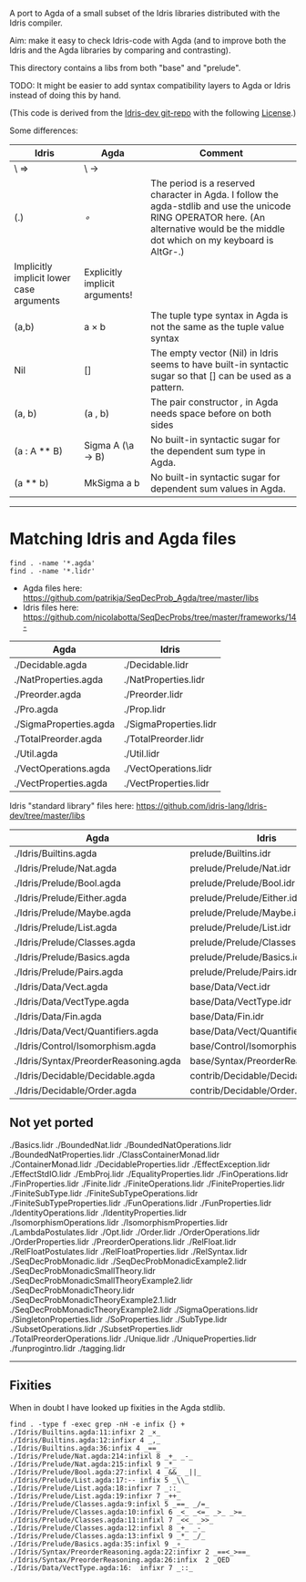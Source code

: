 A port to Agda of a small subset of the Idris libraries distributed
with the Idris compiler.

Aim: make it easy to check Idris-code with Agda (and to improve both
the Idris and the Agda libraries by comparing and contrasting).

This directory contains a libs from both "base" and "prelude".

TODO: It might be easier to add syntax compatibility layers to Agda or
Idris instead of doing this by hand.

(This code is derived from the
[Idris-dev git-repo](https://github.com/idris-lang/Idris-dev) with the
following [License](Idris/LICENSE).)

Some differences:

| Idris | Agda | Comment |
| ----- | ---- | ------- |
| \ =>  | \ -> |         |
| (.)   | _∘_  | The period is a reserved character in Agda. I follow the agda-stdlib and use the unicode RING OPERATOR here. (An alternative would be the middle dot which on my keyboard is AltGr-.) |
| Implicitly implicit lower case arguments | Explicitly implicit arguments! |
| (a,b) | a × b | The tuple type syntax in Agda is not the same as the tuple value syntax |
| Nil   | []   | The empty vector (Nil) in Idris seems to have built-in syntactic sugar so that [] can be used as a pattern. |
| (a, b) | (a , b) | The pair constructor _,_ in Agda needs space before on both sides |
| (a : A ** B) | Sigma A (\a -> B) | No built-in syntactic sugar for the dependent sum type in Agda. |
| (a ** b) | MkSigma a b | No built-in syntactic sugar for dependent sum values in Agda. |

----------------------------------------------------------------

# Matching Idris and Agda files

``` Shell
find . -name '*.agda'
find . -name '*.lidr'
```

* Agda files here: https://github.com/patrikja/SeqDecProb_Agda/tree/master/libs
* Idris files here: https://github.com/nicolabotta/SeqDecProbs/tree/master/frameworks/14-

| Agda                                           | Idris |
| ----------                                     | ----- |
| ./Decidable.agda                               | ./Decidable.lidr |
| ./NatProperties.agda                           | ./NatProperties.lidr |
| ./Preorder.agda                                | ./Preorder.lidr |
| ./Pro.agda                                     | ./Prop.lidr |
| ./SigmaProperties.agda                         | ./SigmaProperties.lidr |
| ./TotalPreorder.agda                           | ./TotalPreorder.lidr |
| ./Util.agda                                    | ./Util.lidr |
| ./VectOperations.agda                          | ./VectOperations.lidr |
| ./VectProperties.agda                          | ./VectProperties.lidr |

Idris "standard library" files here: https://github.com/idris-lang/Idris-dev/tree/master/libs

| Agda                                           | Idris |
| -----                                          | ----- |
| ./Idris/Builtins.agda                          | prelude/Builtins.idr |
| ./Idris/Prelude/Nat.agda                       | prelude/Prelude/Nat.idr                     |
| ./Idris/Prelude/Bool.agda                      | prelude/Prelude/Bool.idr                    |
| ./Idris/Prelude/Either.agda                    | prelude/Prelude/Either.idr                  |
| ./Idris/Prelude/Maybe.agda                     | prelude/Prelude/Maybe.idr                   |
| ./Idris/Prelude/List.agda                      | prelude/Prelude/List.idr                    |
| ./Idris/Prelude/Classes.agda                   | prelude/Prelude/Classes.idr                 |
| ./Idris/Prelude/Basics.agda                    | prelude/Prelude/Basics.idr                  |
| ./Idris/Prelude/Pairs.agda                     | prelude/Prelude/Pairs.idr                   |
| ./Idris/Data/Vect.agda                         | base/Data/Vect.idr |
| ./Idris/Data/VectType.agda                     | base/Data/VectType.idr |
| ./Idris/Data/Fin.agda                          | base/Data/Fin.idr |
| ./Idris/Data/Vect/Quantifiers.agda             | base/Data/Vect/Quantifiers.idr |
| ./Idris/Control/Isomorphism.agda               | base/Control/Isomorphism.idr |
| ./Idris/Syntax/PreorderReasoning.agda          | base/Syntax/PreorderReasoning.idr |
| ./Idris/Decidable/Decidable.agda               | contrib/Decidable/Decidable.idr |
| ./Idris/Decidable/Order.agda                   | contrib/Decidable/Order.idr |


## Not yet ported

./Basics.lidr
./BoundedNat.lidr
./BoundedNatOperations.lidr
./BoundedNatProperties.lidr
./ClassContainerMonad.lidr
./ContainerMonad.lidr
./DecidableProperties.lidr
./EffectException.lidr
./EffectStdIO.lidr
./EmbProj.lidr
./EqualityProperties.lidr
./FinOperations.lidr
./FinProperties.lidr
./Finite.lidr
./FiniteOperations.lidr
./FiniteProperties.lidr
./FiniteSubType.lidr
./FiniteSubTypeOperations.lidr
./FiniteSubTypeProperties.lidr
./FunOperations.lidr
./FunProperties.lidr
./IdentityOperations.lidr
./IdentityProperties.lidr
./IsomorphismOperations.lidr
./IsomorphismProperties.lidr
./LambdaPostulates.lidr
./Opt.lidr
./Order.lidr
./OrderOperations.lidr
./OrderProperties.lidr
./PreorderOperations.lidr
./RelFloat.lidr
./RelFloatPostulates.lidr
./RelFloatProperties.lidr
./RelSyntax.lidr
./SeqDecProbMonadic.lidr
./SeqDecProbMonadicExample2.lidr
./SeqDecProbMonadicSmallTheory.lidr
./SeqDecProbMonadicSmallTheoryExample2.lidr
./SeqDecProbMonadicTheory.lidr
./SeqDecProbMonadicTheoryExample2.1.lidr
./SeqDecProbMonadicTheoryExample2.lidr
./SigmaOperations.lidr
./SingletonProperties.lidr
./SoProperties.lidr
./SubType.lidr
./SubsetOperations.lidr
./SubsetProperties.lidr
./TotalPreorderOperations.lidr
./Unique.lidr
./UniqueProperties.lidr
./funprogintro.lidr
./tagging.lidr

----------------------------------------------------------------

## Fixities

When in doubt I have looked up fixities in the Agda stdlib.

```Shell
find . -type f -exec grep -nH -e infix {} +
./Idris/Builtins.agda:11:infixr 2 _×_
./Idris/Builtins.agda:12:infixr 4 _,_
./Idris/Builtins.agda:36:infix 4 _==_
./Idris/Prelude/Nat.agda:214:infixl 8 _+_ _-_
./Idris/Prelude/Nat.agda:215:infixl 9 _*_
./Idris/Prelude/Bool.agda:27:infixl 4 _&&_ _||_
./Idris/Prelude/List.agda:17:-- infix 5 _\\_
./Idris/Prelude/List.agda:18:infixr 7 _::_
./Idris/Prelude/List.agda:19:infixr 7 _++_
./Idris/Prelude/Classes.agda:9:infixl 5 _==_ _/=_
./Idris/Prelude/Classes.agda:10:infixl 6 _<_ _<=_ _>_ _>=_
./Idris/Prelude/Classes.agda:11:infixl 7 _<<_ _>>_
./Idris/Prelude/Classes.agda:12:infixl 8 _+_ _-_
./Idris/Prelude/Classes.agda:13:infixl 9 _*_ _/_
./Idris/Prelude/Basics.agda:35:infixl 9 _∘_
./Idris/Syntax/PreorderReasoning.agda:22:infixr 2 _==<_>==_
./Idris/Syntax/PreorderReasoning.agda:26:infix  2 _QED
./Idris/Data/VectType.agda:16:  infixr 7 _::_
```
